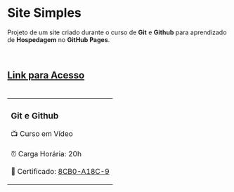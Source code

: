 
<h1>Site Simples</h1>

<p>Projeto de um site criado durante o curso de <strong>Git</strong> e <strong>Github</strong> para aprendizado de <strong>Hospedagem</strong> no <strong>GitHub Pages</strong>.</p><br>

<table>
    <tr>
        <h2><a href="https://yasminelima.github.io/projeto-site/" target="_blank">Link para Acesso</a><h1>
        <td>
        <h3>Git e Github</h3>
        <p>📺  Curso em Vídeo <br><br> ⏰ Carga Horária: 20h<br><br> 📜 Certificado: <a href="https://www.cursoemvideo.com/validacao-de-certificado/?codigo=8CB0-A18C-9" target="_blank">8CB0-A18C-9</a></p>
        </td>
    </tr>